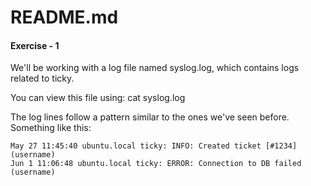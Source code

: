 # README.md

#### Exercise - 1
We'll be working with a log file named syslog.log, which contains logs related to ticky.

You can view this file using:
cat syslog.log

The log lines follow a pattern similar to the ones we've seen before. Something like this:

	May 27 11:45:40 ubuntu.local ticky: INFO: Created ticket [#1234] (username)
	Jun 1 11:06:48 ubuntu.local ticky: ERROR: Connection to DB failed (username)

